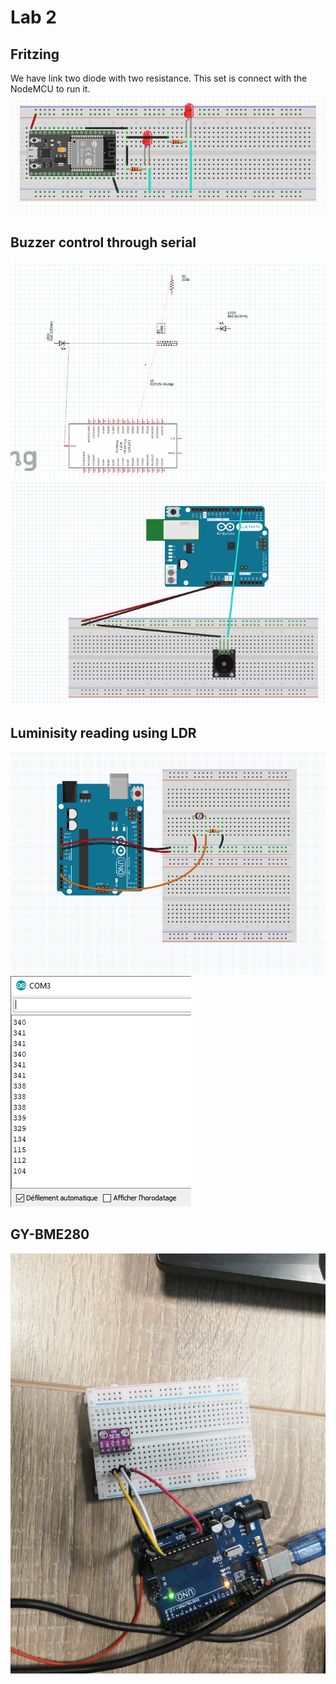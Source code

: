 # Lab 2

## Fritzing
We have link two diode with two resistance. This set is connect with the NodeMCU to run it.
![](fritzing_1.png)


## Buzzer control through serial
![](fritzing_1_schema.png)
![](fritzing_buzzer.png)


## Luminisity reading using LDR
![](fritzing_LDR.png)
![](ldr_serial.png)


## GY-BME280

![](gy_bme.jpg)
